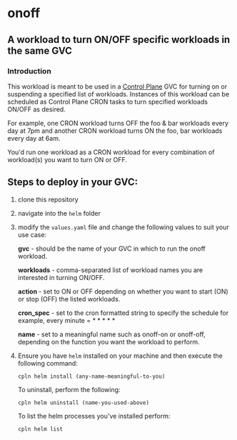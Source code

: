 # onoff

## A workload to turn ON/OFF specific workloads in the same GVC

### Introduction
This workload is meant to be used in a [Control Plane](https://controlplane.com) GVC for turning on or suspending a specified list of workloads. Instances of this workload can be scheduled as Control Plane CRON tasks to turn specified workloads ON/OFF as desired. 

For example, one CRON workload turns OFF the foo & bar workloads every day at 7pm and another CRON workload turns ON the foo, bar workloads every day at 6am.

You'd run one workload as a CRON workload for every combination of workload(s) you want to turn ON or OFF.

## Steps to deploy in your GVC:
1. clone this repository
2. navigate into the <code>helm</code> folder
3. modify the <code>values.yaml</code> file and change the following values to suit your use case:

    <strong> gvc</strong> - should be the name of your GVC in which to run the onoff workload. 


    <strong>workloads</strong> - comma-separated list of workload names you are interested in turning ON/OFF.


    <strong> action </strong> - set to ON or OFF depending on whether you want to start (ON) or stop (OFF) the listed workloads.


    <strong>cron_spec</strong> - set to the cron formatted string to specify the schedule for example, every minute = * * * * * 

    <strong>name</strong> - set to a meaningful name such as onoff-on or onoff-off, depending on the function you want the workload to perform. 


4. Ensure you have <code>helm</code> installed on your machine and then execute the following command:


    <code>cpln helm install (any-name-meaningful-to-you)</code>



    To uninstall, perform the following:

    <code>cpln helm uninstall (name-you-used-above)</code>


    To list the helm processes you've installed perform:

    <code>cpln helm list</code> 